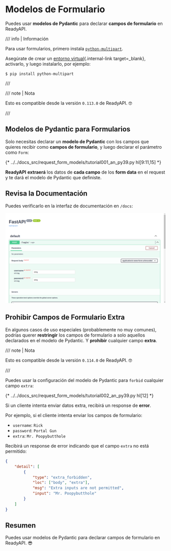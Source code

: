 # Modelos de Formulario

Puedes usar **modelos de Pydantic** para declarar **campos de formulario** en ReadyAPI.

/// info | Información

Para usar formularios, primero instala <a href="https://github.com/Kludex/python-multipart" class="external-link" target="_blank">`python-multipart`</a>.

Asegúrate de crear un [entorno virtual](../virtual-environments.md){.internal-link target=_blank}, activarlo, y luego instalarlo, por ejemplo:

```console
$ pip install python-multipart
```

///

/// note | Nota

Esto es compatible desde la versión `0.113.0` de ReadyAPI. 🤓

///

## Modelos de Pydantic para Formularios

Solo necesitas declarar un **modelo de Pydantic** con los campos que quieres recibir como **campos de formulario**, y luego declarar el parámetro como `Form`:

{* ../../docs_src/request_form_models/tutorial001_an_py39.py hl[9:11,15] *}

**ReadyAPI** **extraerá** los datos de **cada campo** de los **form data** en el request y te dará el modelo de Pydantic que definiste.

## Revisa la Documentación

Puedes verificarlo en la interfaz de documentación en `/docs`:

<div class="screenshot">
<img src="/img/tutorial/request-form-models/image01.png">
</div>

## Prohibir Campos de Formulario Extra

En algunos casos de uso especiales (probablemente no muy comunes), podrías querer **restringir** los campos de formulario a solo aquellos declarados en el modelo de Pydantic. Y **prohibir** cualquier campo **extra**.

/// note | Nota

Esto es compatible desde la versión `0.114.0` de ReadyAPI. 🤓

///

Puedes usar la configuración del modelo de Pydantic para `forbid` cualquier campo `extra`:

{* ../../docs_src/request_form_models/tutorial002_an_py39.py hl[12] *}

Si un cliente intenta enviar datos extra, recibirá un response de **error**.

Por ejemplo, si el cliente intenta enviar los campos de formulario:

* `username`: `Rick`
* `password`: `Portal Gun`
* `extra`: `Mr. Poopybutthole`

Recibirá un response de error indicando que el campo `extra` no está permitido:

```json
{
    "detail": [
        {
            "type": "extra_forbidden",
            "loc": ["body", "extra"],
            "msg": "Extra inputs are not permitted",
            "input": "Mr. Poopybutthole"
        }
    ]
}
```

## Resumen

Puedes usar modelos de Pydantic para declarar campos de formulario en ReadyAPI. 😎
